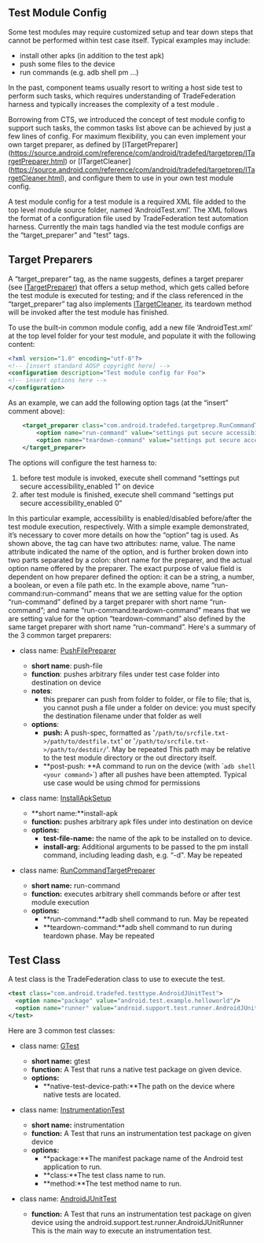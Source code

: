 ## Test Module Config

Some test modules may require customized setup and tear down steps that cannot
be performed within test case itself. Typical examples may include:

*   install other apks (in addition to the test apk)
*   push some files to the device
*   run commands (e.g. adb shell pm ...)

In the past, component teams usually resort to writing a host side test to
perform such tasks, which requires understanding of TradeFederation harness
and typically increases the complexity of a test module .

Borrowing from CTS, we introduced the concept of test module config to support
such tasks, the common tasks list above can be achieved by just a few lines of
config. For maximum flexibility, you can even implement your own target
preparer, as defined by [ITargetPreparer]
(https://source.android.com/reference/com/android/tradefed/targetprep/ITargetPreparer.html)
or [ITargetCleaner]
(https://source.android.com/reference/com/android/tradefed/targetprep/ITargetCleaner.html),
and configure them to use in your own test module config.

A test module config for a test module is a required XML file added to the top
level module source folder, named ‘AndroidTest.xml’. The XML follows the format
of a configuration file used by TradeFederation test automation harness.
Currently the main tags handled via the test module configs are the “target_preparer” and
"test" tags.

## Target Preparers
A “target_preparer” tag, as the name suggests, defines a target preparer
(see [ITargetPreparer](https://source.android.com/reference/com/android/tradefed/targetprep/ITargetPreparer.html))
that offers a setup method, which gets called before the test module is executed
for testing; and if the class referenced in the “target_preparer” tag also
implements
[ITargetCleaner](https://source.android.com/reference/com/android/tradefed/targetprep/ITargetCleaner.html),
its teardown method will be invoked after the test module has finished.

To use the built-in common module config, add a new file ‘AndroidTest.xml’ at
the top level folder for your test module, and populate it with the following
content:

```xml
<?xml version="1.0" encoding="utf-8"?>
<!-- [insert standard AOSP copyright here] -->
<configuration description="Test module config for Foo">
<!-- insert options here -->
</configuration>
```

As an example, we can add the following option tags (at the “insert” comment
above):

```xml
    <target_preparer class="com.android.tradefed.targetprep.RunCommandTargetPreparer">
        <option name="run-command" value="settings put secure accessibility_enabled 1" />
        <option name="teardown-command" value="settings put secure accessibility_enabled 0" />
    </target_preparer>
```

The options will configure the test harness to:

1.  before test module is invoked, execute shell command “settings put secure
    accessibility_enabled 1” on device
2.  after test module is finished, execute shell command “settings put secure
    accessibility_enabled 0”

In this particular example, accessibility is enabled/disabled before/after the
test module execution, respectively. With a simple example demonstrated, it’s
necessary to cover more details on how the “option” tag is used. As shown above,
the tag can have two attributes: name, value. The name attribute indicated the
name of the option, and is further broken down into two parts separated by a
colon: short name for the preparer, and the actual option name offered by the
preparer. The exact purpose of value field is dependent on how preparer defined
the option: it can be a string, a number, a boolean, or even a file path etc. In
the example above, name “run-command:run-command” means that we are setting
value for the option “run-command” defined by a target preparer with short name
“run-command”; and name “run-command:teardown-command” means that we are setting
value for the option “teardown-command” also defined by the same target preparer
with short name “run-command”. Here's a summary of the 3 common target
preparers:

*   class name: [PushFilePreparer](https://android.googlesource.com/platform/tools/tradefederation/+/master/src/com/android/tradefed/targetprep/PushFilePreparer.java)

    *   **short name**: push-file
    *   **function**: pushes arbitrary files under test case folder into
        destination on device
    *   **notes**:
        *   this preparer can push from folder to folder, or file to file; that
            is, you cannot push a file under a folder on device: you must
            specify the destination filename under that folder as well
    *   **options**:
        *   **push:** A push-spec, formatted as
            '`/path/to/srcfile.txt->/path/to/destfile.txt`' or
            '`/path/to/srcfile.txt->/path/to/destdir/`'. May be repeated
            This path may be relative to the test module directory or the out
            directory itself.
        *   **post-push: **A command to run on the device (with \``adb shell
            <your command>`\`) after all pushes have been attempted. Typical use
            case would be using chmod for permissions

*   class name: [InstallApkSetup](https://android.googlesource.com/platform/tools/tradefederation/+/master/src/com/android/tradefed/targetprep/InstallApkSetup.java)

    *   **short name:**install-apk
    *   **function:** pushes arbitrary apk files under into destination on
        device
    *   **options:**
        *   **test-file-name:** the name of the apk to be installed on to
            device.
        *   **install-arg:** Additional arguments to be passed to the pm install
            command, including leading dash, e.g. “-d". May be repeated

*   class name: [RunCommandTargetPreparer](https://android.googlesource.com/platform/tools/tradefederation/+/master/src/com/android/tradefed/targetprep/RunCommandTargetPreparer.java)

    *   **short name:** run-command
    *   **function:** executes arbitrary shell commands before or after test
        module execution
    *   **options:**
        *   **run-command:**adb shell command to run. May be repeated
        *   **teardown-command:**adb shell command to run during teardown phase.
            May be repeated

## Test Class
A test class is the TradeFederation class to use to execute the test.

```xml
<test class="com.android.tradefed.testtype.AndroidJUnitTest">
  <option name="package" value="android.test.example.helloworld"/>
  <option name="runner" value="android.support.test.runner.AndroidJUnitRunner"/>
</test>
```

Here are 3 common test classes:

*   class name: [GTest](https://android.googlesource.com/platform/tools/tradefederation/+/master/src/com/android/tradefed/testtype/GTest.java)

    *   **short name:** gtest
    *   **function:** A Test that runs a native test package on given device.
    *   **options:**
        *   **native-test-device-path:**The path on the device where native tests are located.

*   class name: [InstrumentationTest](https://android.googlesource.com/platform/tools/tradefederation/+/master/src/com/android/tradefed/testtype/InstrumentationTest.java)

    *   **short name:** instrumentation
    *   **function:** A Test that runs an instrumentation test package on given device
    *   **options:**
        *   **package:**The manifest package name of the Android test application to run.
        *   **class:**The test class name to run.
        *   **method:**The test method name to run.

*   class name: [AndroidJUnitTest](https://android.googlesource.com/platform/tools/tradefederation/+/master/src/com/android/tradefed/testtype/AndroidJUnitTest.java)

    *   **function:** A Test that runs an instrumentation test package on given
                      device using the android.support.test.runner.AndroidJUnitRunner
                      This is the main way to execute an instrumentation test.

